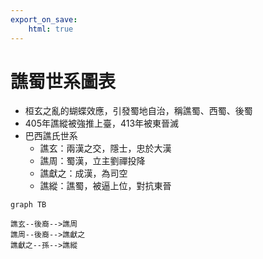 ```yaml
---
export_on_save:
    html: true
---
```


# 譙蜀世系圖表

- 桓玄之亂的蝴蝶效應，引發蜀地自治，稱譙蜀、西蜀、後蜀
- 405年譙縱被強推上臺，413年被東晉滅
- 巴西譙氏世系
    - 譙玄：兩漢之交，隱士，忠於大漢
    - 譙周：蜀漢，立主劉禪投降
    - 譙獻之：成漢，為司空
    - 譙縱：譙蜀，被逼上位，對抗東晉

```mermaid
graph TB

譙玄--後裔-->譙周
譙周--後裔-->譙獻之
譙獻之--孫-->譙縱

```